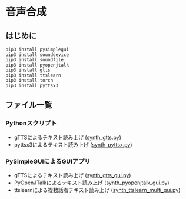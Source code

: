 # 音声合成

## はじめに
```
pip3 install pysimplegui
pip3 install sounddevice
pip3 install soundfile
pip3 install pyopenjtalk
pip3 install gtts
pip3 install ttslearn
pip3 install torch
pip3 install pyttsx3
```

## ファイル一覧
### Pythonスクリプト
- gTTSによるテキスト読み上げ ([synth_gtts.py](https://github.com/tam17aki/speech_process_exercise/blob/master/SpeechSynthesis/synth_gtts.py))
- pyttsx3によるテキスト読み上げ ([synth_pyttsx.py](https://github.com/tam17aki/speech_process_exercise/blob/master/SpeechSynthesis/synth_pyttsx.py))

### PySimpleGUIによるGUIアプリ
- gTTSによるテキスト読み上げ ([synth_gtts_gui.py](https://github.com/tam17aki/speech_process_exercise/blob/master/SpeechSynthesis/synth_gtts_gui.py))
- PyOpenJTalkによるテキスト読み上げ ([synth_pyopenjtalk_gui.py](https://github.com/tam17aki/speech_process_exercise/blob/master/SpeechSynthesis/synth_pyopenjtalk_gui.py))
- ttslearnによる複数話者テキスト読み上げ ([synth_ttslearn_multi_gui.py](https://github.com/tam17aki/speech_process_exercise/blob/master/SpeechSynthesis/synth_ttslearn_multi_gui.py))
